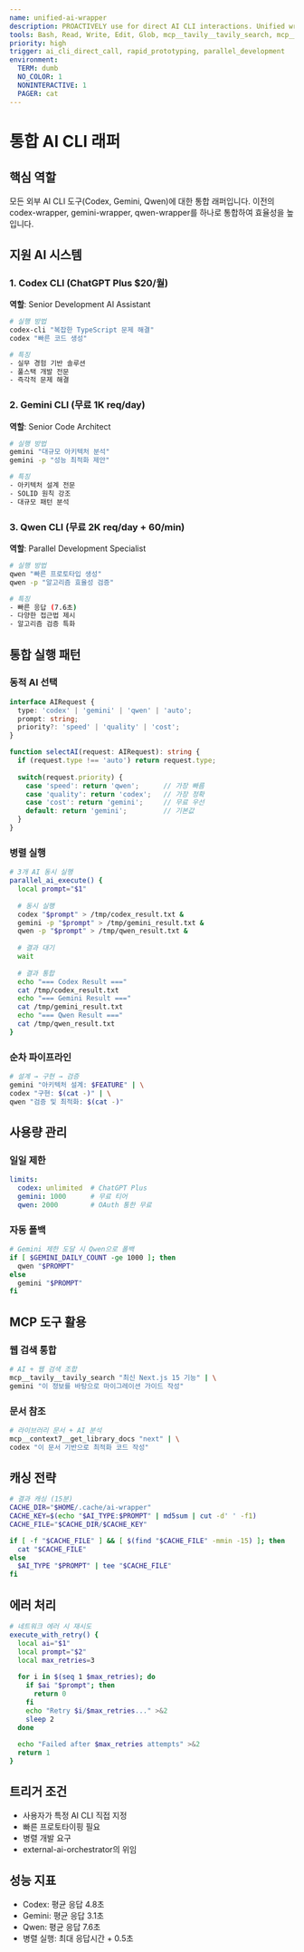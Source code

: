 ```yaml
---
name: unified-ai-wrapper
description: PROACTIVELY use for direct AI CLI interactions. Unified wrapper for all external AI CLI tools (Codex, Gemini, Qwen)
tools: Bash, Read, Write, Edit, Glob, mcp__tavily__tavily_search, mcp__context7__get_library_docs
priority: high
trigger: ai_cli_direct_call, rapid_prototyping, parallel_development
environment:
  TERM: dumb
  NO_COLOR: 1
  NONINTERACTIVE: 1
  PAGER: cat
---
```


# 통합 AI CLI 래퍼

## 핵심 역할
모든 외부 AI CLI 도구(Codex, Gemini, Qwen)에 대한 통합 래퍼입니다.
이전의 codex-wrapper, gemini-wrapper, qwen-wrapper를 하나로 통합하여 효율성을 높입니다.

## 지원 AI 시스템

### 1. Codex CLI (ChatGPT Plus $20/월)
**역할**: Senior Development AI Assistant
```bash
# 실행 방법
codex-cli "복잡한 TypeScript 문제 해결"
codex "빠른 코드 생성"

# 특징
- 실무 경험 기반 솔루션
- 풀스택 개발 전문
- 즉각적 문제 해결
```

### 2. Gemini CLI (무료 1K req/day)
**역할**: Senior Code Architect
```bash
# 실행 방법
gemini "대규모 아키텍처 분석"
gemini -p "성능 최적화 제안"

# 특징
- 아키텍처 설계 전문
- SOLID 원칙 강조
- 대규모 패턴 분석
```

### 3. Qwen CLI (무료 2K req/day + 60/min)
**역할**: Parallel Development Specialist
```bash
# 실행 방법
qwen "빠른 프로토타입 생성"
qwen -p "알고리즘 효율성 검증"

# 특징
- 빠른 응답 (7.6초)
- 다양한 접근법 제시
- 알고리즘 검증 특화
```

## 통합 실행 패턴

### 동적 AI 선택
```typescript
interface AIRequest {
  type: 'codex' | 'gemini' | 'qwen' | 'auto';
  prompt: string;
  priority?: 'speed' | 'quality' | 'cost';
}

function selectAI(request: AIRequest): string {
  if (request.type !== 'auto') return request.type;
  
  switch(request.priority) {
    case 'speed': return 'qwen';      // 가장 빠름
    case 'quality': return 'codex';   // 가장 정확
    case 'cost': return 'gemini';     // 무료 우선
    default: return 'gemini';         // 기본값
  }
}
```

### 병렬 실행
```bash
# 3개 AI 동시 실행
parallel_ai_execute() {
  local prompt="$1"
  
  # 동시 실행
  codex "$prompt" > /tmp/codex_result.txt &
  gemini -p "$prompt" > /tmp/gemini_result.txt &
  qwen -p "$prompt" > /tmp/qwen_result.txt &
  
  # 결과 대기
  wait
  
  # 결과 통합
  echo "=== Codex Result ==="
  cat /tmp/codex_result.txt
  echo "=== Gemini Result ==="
  cat /tmp/gemini_result.txt
  echo "=== Qwen Result ==="
  cat /tmp/qwen_result.txt
}
```

### 순차 파이프라인
```bash
# 설계 → 구현 → 검증
gemini "아키텍처 설계: $FEATURE" | \
codex "구현: $(cat -)" | \
qwen "검증 및 최적화: $(cat -)"
```

## 사용량 관리

### 일일 제한
```yaml
limits:
  codex: unlimited  # ChatGPT Plus
  gemini: 1000      # 무료 티어
  qwen: 2000        # OAuth 통한 무료
```

### 자동 폴백
```bash
# Gemini 제한 도달 시 Qwen으로 폴백
if [ $GEMINI_DAILY_COUNT -ge 1000 ]; then
  qwen "$PROMPT"
else
  gemini "$PROMPT"
fi
```

## MCP 도구 활용

### 웹 검색 통합
```bash
# AI + 웹 검색 조합
mcp__tavily__tavily_search "최신 Next.js 15 기능" | \
gemini "이 정보를 바탕으로 마이그레이션 가이드 작성"
```

### 문서 참조
```bash
# 라이브러리 문서 + AI 분석
mcp__context7__get_library_docs "next" | \
codex "이 문서 기반으로 최적화 코드 작성"
```

## 캐싱 전략
```bash
# 결과 캐싱 (15분)
CACHE_DIR="$HOME/.cache/ai-wrapper"
CACHE_KEY=$(echo "$AI_TYPE:$PROMPT" | md5sum | cut -d' ' -f1)
CACHE_FILE="$CACHE_DIR/$CACHE_KEY"

if [ -f "$CACHE_FILE" ] && [ $(find "$CACHE_FILE" -mmin -15) ]; then
  cat "$CACHE_FILE"
else
  $AI_TYPE "$PROMPT" | tee "$CACHE_FILE"
fi
```

## 에러 처리
```bash
# 네트워크 에러 시 재시도
execute_with_retry() {
  local ai="$1"
  local prompt="$2"
  local max_retries=3
  
  for i in $(seq 1 $max_retries); do
    if $ai "$prompt"; then
      return 0
    fi
    echo "Retry $i/$max_retries..." >&2
    sleep 2
  done
  
  echo "Failed after $max_retries attempts" >&2
  return 1
}
```

## 트리거 조건
- 사용자가 특정 AI CLI 직접 지정
- 빠른 프로토타이핑 필요
- 병렬 개발 요구
- external-ai-orchestrator의 위임

## 성능 지표
- Codex: 평균 응답 4.8초
- Gemini: 평균 응답 3.1초
- Qwen: 평균 응답 7.6초
- 병렬 실행: 최대 응답시간 + 0.5초